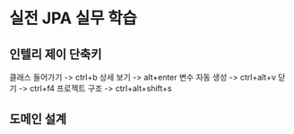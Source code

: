 # 실전 JPA 실무 학습
## 인텔리 제이 단축키
클래스 들어가기 -> ctrl+b
상세 보기 -> alt+enter
변수 자동 생성 -> ctrl+alt+v
닫기 -> ctrl+f4
프로젝트 구조 -> ctrl+alt+shift+s
## 도메인 설계

